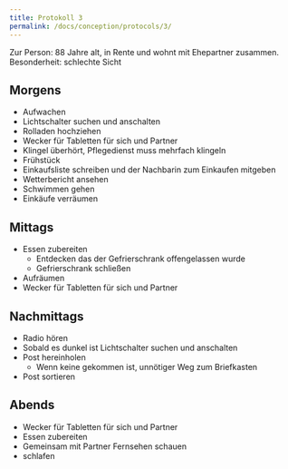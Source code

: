 ```yaml
---
title: Protokoll 3
permalink: /docs/conception/protocols/3/
---
```


Zur Person: 88 Jahre alt, in Rente und wohnt mit Ehepartner zusammen. Besonderheit: schlechte Sicht

## Morgens

- Aufwachen
- Lichtschalter suchen und anschalten 
- Rolladen hochziehen
- Wecker für Tabletten für sich und Partner
- Klingel überhört, Pflegedienst muss mehrfach klingeln
- Frühstück 
- Einkaufsliste schreiben und der Nachbarin zum Einkaufen mitgeben
- Wetterbericht ansehen
- Schwimmen gehen
- Einkäufe verräumen

## Mittags

- Essen zubereiten
    - Entdecken das der Gefrierschrank offengelassen wurde
    - Gefrierschrank schließen
- Aufräumen
- Wecker für Tabletten für sich und Partner

## Nachmittags

- Radio hören 
- Sobald es dunkel ist Lichtschalter suchen und anschalten
- Post hereinholen
    - Wenn keine gekommen ist, unnötiger Weg zum Briefkasten
- Post sortieren

## Abends
- Wecker für Tabletten für sich und Partner
- Essen zubereiten
- Gemeinsam mit Partner Fernsehen schauen
- schlafen
